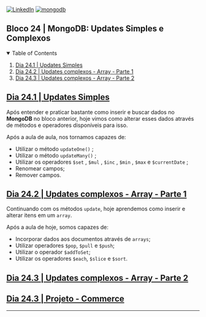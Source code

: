 <!-- PROJECT SHIELDS -->
[![LinkedIn][linkedin-shield]][linkedin-url]
[![mongodb][mongodb-shield]][mongodb-url]

<h2>Bloco 24 | MongoDB: Updates Simples e Complexos</h2>

<!-- TABLE OF CONTENTS -->
<details open="open">
  <summary>Table of Contents</summary>
  <ol>
    <li>
      <a href="#dia-24.1">Dia 24.1 | Updates Simples</a>
    </li>
    <li>
      <a href="#dia-24.2">Dia 24.2 | Updates complexos - Array - Parte 1</a>
    </li>
    <li>
      <a href="#dia-24.3">Dia 24.3 | Updates complexos - Array - Parte 2</a>
    </li>
  </ol>
</details>

<!-- Dia 24.1 | Updates Simples -->
## <a id="dia-24.1" href="24.1">Dia 24.1 | Updates Simples</a>
Após entender e praticar bastante como inserir e buscar dados no **MongoDB** no bloco anterior, hoje vimos como alterar esses dados através de métodos e operadores disponíveis para isso.

Após a aula de aula, nos tornamos capazes de:
- Utilizar o método `updateOne()` ;
- Utilizar o método `updateMany()` ;
- Utilizar os operadores `$set` , `$mul` , `$inc` , `$min` , `$max` e `$currentDate` ;
- Renomear campos;
- Remover campos.

<!-- Dia 24.2 | Updates complexos - Array - Parte 1 -->
## <a id="dia-24.2" href="24.2">Dia 24.2 | Updates complexos - Array - Parte 1</a>
Continuando com os métodos `update`, hoje aprendemos como inserir e alterar itens em um `array`.

Após a aula de hoje, somos capazes de:
- Incorporar dados aos documentos através de `arrays`;
- Utilizar operadores `$pop`, `$pull` e `$push`;
- Utilizar o operador `$addToSet`;
- Utilizar os operadores `$each`, `$slice` e `$sort`.

<!-- Dia 24.3 | Updates complexos - Array - Parte 2 -->
## <a id="dia-24.3" href="24.3">Dia 24.3 | Updates complexos - Array - Parte 2</a>

<!-- Dia 24.4 | Projeto - Commerce -->
## <a id="dia-24.3" href="24.3">Dia 24.3 | Projeto - Commerce</a>

---

<!-- MARKDOWN LINKS & IMAGES -->
[linkedin-shield]: https://img.shields.io/badge/-LinkedIn-black.svg?style=for-the-badge&logo=linkedin&colorB=555
[linkedin-url]: https://linkedin.com/in/rafaelgeronimo

[mongodb-shield]: https://img.shields.io/badge/MongoDB-%234ea94b.svg?style=for-the-badge&logo=mysql&logoColor=white
[mongodb-url]: https://www.mongodb.com/